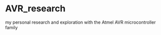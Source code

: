 AVR_research
============

my personal research and exploration with the Atmel AVR microcontroller family
